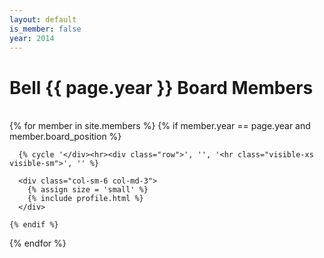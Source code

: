 ```yaml
---
layout: default
is_member: false
year: 2014
---
```


<h1 class="cover-heading">
  Bell {{ page.year }} Board Members
</h1>
<br>

<div class="row">
  {% for member in site.members %}
    {% if member.year == page.year and member.board_position %}

      {% cycle '</div><hr><div class="row">', '', '<hr class="visible-xs visible-sm">', '' %}

      <div class="col-sm-6 col-md-3">
        {% assign size = 'small' %}
        {% include profile.html %}
      </div>

    {% endif %}
  {% endfor %}
</div>
